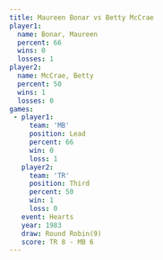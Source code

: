 ```yaml
---
title: Maureen Bonar vs Betty McCrae
player1:              
  name: Bonar, Maureen
  percent: 66         
  wins: 0             
  losses: 1           
player2:              
  name: McCrae, Betty 
  percent: 50         
  wins: 1             
  losses: 0           
games:
 - player1:        
     team: 'MB'    
     position: Lead
     percent: 66   
     win: 0        
     loss: 1       
   player2:         
     team: 'TR'     
     position: Third
     percent: 50    
     win: 1         
     loss: 0        
   event: Hearts       
   year: 1983          
   draw: Round Robin(9)
   score: TR 8 - MB 6  
---
```

